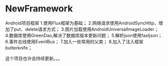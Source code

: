 # NewFramework
Android项目框架
1.使用Flux框架为基础；
2.网络请求使用AndroidSyncHttp，增加了put、delete请求方式；
3.图片加载使用AndroidUniversalImageLoader；
4.数据库使用GreenDao,解决了数据库版本更新问题；
5.解析json使用fastjson；
6.事件总线使用EventBus；
7.加入一些常用的父类；
8.加入了注入框架butterknife；

这个项目也许会持续更新。。。
